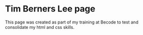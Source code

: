 # Tim Berners Lee page

This page was created as part of my training at Becode to test and consolidate my html and css skills.
